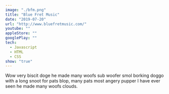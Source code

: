 ```yaml
---
image: "./bfm.png"
title: "Blue Fret Music"
date: "2019-07-20"
url: "http://www.bluefretmusic.com/"
youtube: ""
appleStore: ""
googlePlay: ""
tech:
  - Javascript
  - HTML
  - CSS
show: "true"
---
```


Wow very biscit doge he made many woofs sub woofer smol borking doggo with a long snoot for pats blop, many pats most angery pupper I have ever seen he made many woofs clouds.
